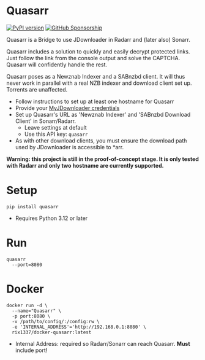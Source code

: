 # Quasarr

[![PyPI version](https://badge.fury.io/py/quasarr.svg)](https://badge.fury.io/py/quasarr)
[![GitHub Sponsorship](https://img.shields.io/badge/support-me-red.svg)](https://github.com/users/rix1337/sponsorship)

Quasarr is a Bridge to use JDownloader in Radarr and (later also) Sonarr.

Quasarr includes a solution to quickly and easily decrypt protected links.
Just follow the link from the console output and solve the CAPTCHA.
Quasarr will confidently handle the rest.

Quasarr poses as a Newznab Indexer and a SABnzbd client.
It will thus never work in parallel with a real NZB indexer and download client set up.
Torrents are unaffected.

* Follow instructions to set up at least one hostname for Quasarr
* Provide your [MyJDownloader credentials](https://my.jdownloader.org)
* Set up Quasarr's URL as 'Newznab Indexer' and 'SABnzbd Download Client' in Sonarr/Radarr.
    * Leave settings at default
    * Use this API key: `quasarr`
* As with other download clients, you must ensure the download path used by JDownloader is accessible to *arr.

**Warning: this project is still in the proof-of-concept stage.
It is only tested with Radarr and only two hostname are currently supported.**

# Setup

`pip install quasarr`

* Requires Python 3.12 or later

# Run

```
quasarr
  --port=8080
  ```

# Docker

```
docker run -d \
  --name="Quasarr" \
  -p port:8080 \
  -v /path/to/config/:/config:rw \
  -e 'INTERNAL_ADDRESS'='http://192.168.0.1:8080' \
  rix1337/docker-quasarr:latest
  ```

* Internal Address: required so Radarr/Sonarr can reach Quasarr. **Must** include port!
